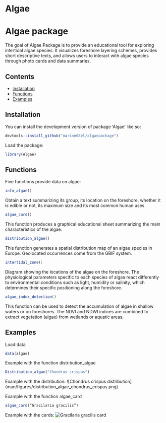Algae
================

<!-- README.md is generated from README.Rmd. Please edit that file -->

# Algae package

<!-- badges: start -->
<!-- badges: end -->

The goal of Algae Package is to provide an educational tool for
exploring intertidal algae species. It visualizes foreshore layering
schemes, provides short descriptive texts, and allows users to interact
with algae species through photo cards and data summaries. 

## Contents

- [Installation](#installation)
- [Functions](#functions)
- [Examples](#example)

## Installation

You can install the development version of package ‘Algae’ like so:
```r
devtools::install_github("marine08el/algaepackage")
``` 

Load the package: 
```r
library(Algae)
```

## Functions

Five functions provide data on algae:

```r
info_algae() 
```
Obtain a text summarizing its group, its location on the foreshore,
whether it is edible or not, its maximum size and its most common human
uses.

```r
algae_card() 
```
This function produces a graphical educational sheet
summarizing the main characteristics of the algae.

```r
distribution_algae() 
```
This function generates a spatial distribution map 
of an algae species in Europe. Geolocated occurrences come from the GBIF system. 

```r
intertidal_zone() 
``` 
Diagram showing the locations of the algae on the foreshore. The physiological
parameters specific to each species of algae react differently to
environmental conditions such as light, humidity or salinity, which
determines their specific positioning along the foreshore.

```r
algae_index_detection() 
``` 
This function can be used to detect the accumulation of algae in shallow waters 
or on foreshores. The NDVI and NDWI indices are combined to extract vegetation (algae) 
from wetlands or aquatic areas.


## Examples

Load data
```r
data(algae)
```

Example with the function distribution_algae

```r
Distribution_algae("Chondrus crispus")
```
Example with the distribution: ![Chondrus crispus distribution]
(man/figures/distribution_algae_chondrus_crispus.png)

Example with the function algae_card

```r
algae_card(“Gracilaria gracilis”)
```

Example with the cards: ![Gracilaria gracilis
card](man/figures/algae_card_gracilaria_gracilis.png)
